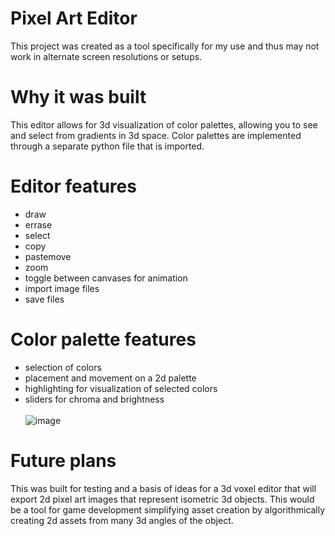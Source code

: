 # Pixel Art Editor
This project was created as a tool specifically for my use and thus may not work in alternate screen resolutions or setups.
# Why it was built
This editor allows for 3d visualization of color palettes, allowing you to see and select from gradients in 3d space. Color palettes are implemented through a separate python file that is imported.
# Editor features
- draw
- errase
- select
- copy
- pastemove
- zoom
- toggle between canvases for animation
- import image files
- save files
# Color palette features
- selection of colors
- placement and movement on a 2d palette
- highlighting for visualization of selected colors
- sliders for chroma and brightness
<br><br>
![image](https://github.com/user-attachments/assets/2fcad429-f9a9-44c0-8037-6efcf3cc32b7)
# Future plans
This was built for testing and a basis of ideas for a 3d voxel editor that will export 2d pixel art images that represent isometric 3d objects. This would be a tool for game development simplifying asset creation by algorithmically creating 2d assets from many 3d angles of the object. 
